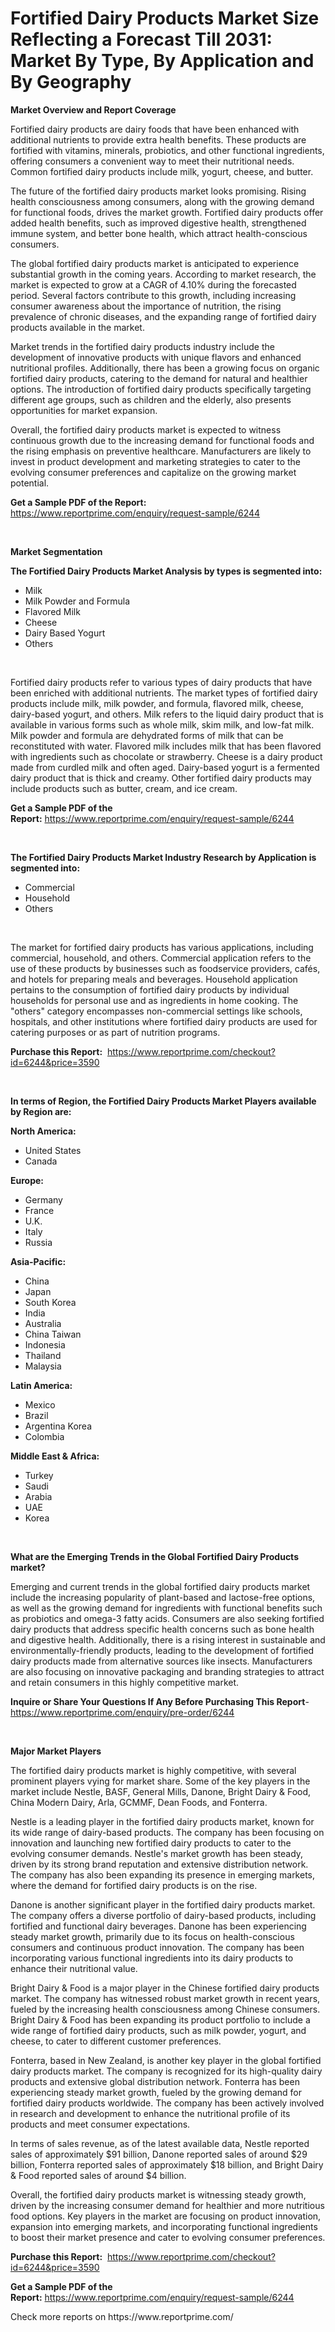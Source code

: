 <p><h1>Fortified Dairy Products Market Size Reflecting a Forecast Till 2031: Market By Type, By Application and By Geography</h1></p><p><strong>Market Overview and Report Coverage</strong></p>
<p><p>Fortified dairy products are dairy foods that have been enhanced with additional nutrients to provide extra health benefits. These products are fortified with vitamins, minerals, probiotics, and other functional ingredients, offering consumers a convenient way to meet their nutritional needs. Common fortified dairy products include milk, yogurt, cheese, and butter.</p><p>The future of the fortified dairy products market looks promising. Rising health consciousness among consumers, along with the growing demand for functional foods, drives the market growth. Fortified dairy products offer added health benefits, such as improved digestive health, strengthened immune system, and better bone health, which attract health-conscious consumers.</p><p>The global fortified dairy products market is anticipated to experience substantial growth in the coming years. According to market research, the market is expected to grow at a CAGR of 4.10% during the forecasted period. Several factors contribute to this growth, including increasing consumer awareness about the importance of nutrition, the rising prevalence of chronic diseases, and the expanding range of fortified dairy products available in the market.</p><p>Market trends in the fortified dairy products industry include the development of innovative products with unique flavors and enhanced nutritional profiles. Additionally, there has been a growing focus on organic fortified dairy products, catering to the demand for natural and healthier options. The introduction of fortified dairy products specifically targeting different age groups, such as children and the elderly, also presents opportunities for market expansion.</p><p>Overall, the fortified dairy products market is expected to witness continuous growth due to the increasing demand for functional foods and the rising emphasis on preventive healthcare. Manufacturers are likely to invest in product development and marketing strategies to cater to the evolving consumer preferences and capitalize on the growing market potential.</p></p>
<p><strong>Get a Sample PDF of the Report:</strong> <a href="https://www.reportprime.com/enquiry/request-sample/6244">https://www.reportprime.com/enquiry/request-sample/6244</a></p>
<p>&nbsp;</p>
<p><strong>Market Segmentation</strong></p>
<p><strong>The Fortified Dairy Products Market Analysis by types is segmented into:</strong></p>
<p><ul><li>Milk</li><li>Milk Powder and Formula</li><li>Flavored Milk</li><li>Cheese</li><li>Dairy Based Yogurt</li><li>Others</li></ul></p>
<p>&nbsp;</p>
<p><p>Fortified dairy products refer to various types of dairy products that have been enriched with additional nutrients. The market types of fortified dairy products include milk, milk powder, and formula, flavored milk, cheese, dairy-based yogurt, and others. Milk refers to the liquid dairy product that is available in various forms such as whole milk, skim milk, and low-fat milk. Milk powder and formula are dehydrated forms of milk that can be reconstituted with water. Flavored milk includes milk that has been flavored with ingredients such as chocolate or strawberry. Cheese is a dairy product made from curdled milk and often aged. Dairy-based yogurt is a fermented dairy product that is thick and creamy. Other fortified dairy products may include products such as butter, cream, and ice cream.</p></p>
<p><strong>Get a Sample PDF of the Report:</strong>&nbsp;<a href="https://www.reportprime.com/enquiry/request-sample/6244">https://www.reportprime.com/enquiry/request-sample/6244</a></p>
<p>&nbsp;</p>
<p><strong>The Fortified Dairy Products Market Industry Research by Application is segmented into:</strong></p>
<p><ul><li>Commercial</li><li>Household</li><li>Others</li></ul></p>
<p>&nbsp;</p>
<p><p>The market for fortified dairy products has various applications, including commercial, household, and others. Commercial application refers to the use of these products by businesses such as foodservice providers, cafés, and hotels for preparing meals and beverages. Household application pertains to the consumption of fortified dairy products by individual households for personal use and as ingredients in home cooking. The "others" category encompasses non-commercial settings like schools, hospitals, and other institutions where fortified dairy products are used for catering purposes or as part of nutrition programs.</p></p>
<p><strong>Purchase this Report:</strong>&nbsp; <a href="https://www.reportprime.com/checkout?id=6244&price=3590">https://www.reportprime.com/checkout?id=6244&price=3590</a></p>
<p>&nbsp;</p>
<p><strong>In terms of Region, the Fortified Dairy Products Market Players available by Region are:</strong></p>
<p>
    <p> <strong> North America: </strong>
        <ul>
            <li>United States</li>
            <li>Canada</li>
        </ul>
        </p> 
    <p> <strong> Europe: </strong>
        <ul>
            <li>Germany</li>
            <li>France</li>
            <li>U.K.</li>
            <li>Italy</li>
            <li>Russia</li>
        </ul>
        </p> 
    <p> <strong> Asia-Pacific: </strong>
        <ul>
            <li>China</li>
            <li>Japan</li>
            <li>South Korea</li>
            <li>India</li>
            <li>Australia</li>
            <li>China Taiwan</li>
            <li>Indonesia</li>
            <li>Thailand</li>
            <li>Malaysia</li>
        </ul>
        </p> 
    <p> <strong> Latin America: </strong>
        <ul>
            <li>Mexico</li>
            <li>Brazil</li>
            <li>Argentina Korea</li>
            <li>Colombia</li>
        </ul>
        </p> 
    <p> <strong> Middle East & Africa: </strong>
        <ul>
            <li>Turkey</li>
            <li>Saudi</li>
            <li>Arabia</li>
            <li>UAE</li>
            <li>Korea</li>
        </ul>
    </p>
    </p>
<p>&nbsp;</p>
<p><strong>What are the Emerging Trends in the Global Fortified Dairy Products market?</strong></p>
<p><p>Emerging and current trends in the global fortified dairy products market include the increasing popularity of plant-based and lactose-free options, as well as the growing demand for ingredients with functional benefits such as probiotics and omega-3 fatty acids. Consumers are also seeking fortified dairy products that address specific health concerns such as bone health and digestive health. Additionally, there is a rising interest in sustainable and environmentally-friendly products, leading to the development of fortified dairy products made from alternative sources like insects. Manufacturers are also focusing on innovative packaging and branding strategies to attract and retain consumers in this highly competitive market.</p></p>
<p><strong>Inquire or Share Your Questions If Any Before Purchasing This Report</strong>- <a href="https://www.reportprime.com/enquiry/pre-order/6244">https://www.reportprime.com/enquiry/pre-order/6244</a></p>
<p>&nbsp;</p>
<p><strong>Major Market Players</strong></p>
<p><p>The fortified dairy products market is highly competitive, with several prominent players vying for market share. Some of the key players in the market include Nestle, BASF, General Mills, Danone, Bright Dairy & Food, China Modern Dairy, Arla, GCMMF, Dean Foods, and Fonterra. </p><p>Nestle is a leading player in the fortified dairy products market, known for its wide range of dairy-based products. The company has been focusing on innovation and launching new fortified dairy products to cater to the evolving consumer demands. Nestle's market growth has been steady, driven by its strong brand reputation and extensive distribution network. The company has also been expanding its presence in emerging markets, where the demand for fortified dairy products is on the rise.</p><p>Danone is another significant player in the fortified dairy products market. The company offers a diverse portfolio of dairy-based products, including fortified and functional dairy beverages. Danone has been experiencing steady market growth, primarily due to its focus on health-conscious consumers and continuous product innovation. The company has been incorporating various functional ingredients into its dairy products to enhance their nutritional value.</p><p>Bright Dairy & Food is a major player in the Chinese fortified dairy products market. The company has witnessed robust market growth in recent years, fueled by the increasing health consciousness among Chinese consumers. Bright Dairy & Food has been expanding its product portfolio to include a wide range of fortified dairy products, such as milk powder, yogurt, and cheese, to cater to different customer preferences.</p><p>Fonterra, based in New Zealand, is another key player in the global fortified dairy products market. The company is recognized for its high-quality dairy products and extensive global distribution network. Fonterra has been experiencing steady market growth, fueled by the growing demand for fortified dairy products worldwide. The company has been actively involved in research and development to enhance the nutritional profile of its products and meet consumer expectations.</p><p>In terms of sales revenue, as of the latest available data, Nestle reported sales of approximately $91 billion, Danone reported sales of around $29 billion, Fonterra reported sales of approximately $18 billion, and Bright Dairy & Food reported sales of around $4 billion.</p><p>Overall, the fortified dairy products market is witnessing steady growth, driven by the increasing consumer demand for healthier and more nutritious food options. Key players in the market are focusing on product innovation, expansion into emerging markets, and incorporating functional ingredients to boost their market presence and cater to evolving consumer preferences.</p></p>
<p><strong>Purchase this Report:</strong>&nbsp;&nbsp;<a href="https://www.reportprime.com/checkout?id=6244&price=3590">https://www.reportprime.com/checkout?id=6244&price=3590</a></p>
<p></p>
<p><strong>Get a Sample PDF of the Report:</strong>&nbsp;<a href="https://www.reportprime.com/enquiry/request-sample/6244">https://www.reportprime.com/enquiry/request-sample/6244</a></p>
<p>Check more reports on https://www.reportprime.com/</p>